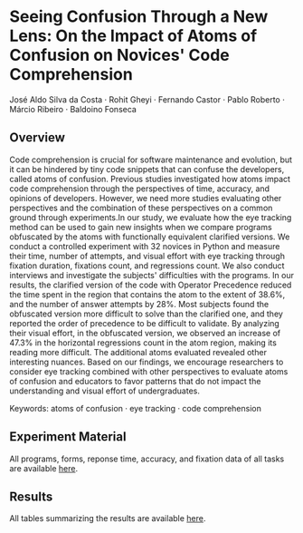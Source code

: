 # Seeing Confusion Through a New Lens: On the Impact of Atoms of Confusion on Novices' Code Comprehension
José Aldo Silva da Costa · Rohit Gheyi · Fernando Castor · Pablo Roberto · Márcio Ribeiro · Baldoino Fonseca

## Overview
Code comprehension is crucial for software maintenance and evolution, but it can be hindered by tiny code snippets that can confuse the developers, called atoms of confusion. Previous studies investigated how atoms impact code comprehension through the perspectives of time, accuracy, and opinions of developers. However, we need more studies evaluating other perspectives and the combination of these perspectives on a common ground through experiments.In our study, we evaluate how the eye tracking method can be used to gain new insights when we compare programs obfuscated by the atoms with functionally equivalent clarified versions. We conduct a controlled experiment with 32 novices in Python and measure their time, number of attempts, and visual effort with eye tracking through fixation duration, fixations count, and regressions count. We also conduct interviews and investigate the subjects' difficulties with the programs. In our results, the clarified version of the code with Operator Precedence reduced the time spent in the region that contains the atom to the extent of 38.6%, and the number of answer attempts by 28%. Most subjects found the obfuscated version more difficult to solve than the clarified one, and they reported the order of precedence to be difficult to validate. By analyzing their visual effort, in the obfuscated version, we observed an increase of 47.3% in the horizontal regressions count in the atom region, making its reading more difficult. The additional atoms evaluated revealed other interesting nuances. Based on our findings, we encourage researchers to consider eye tracking combined with other perspectives to evaluate atoms of confusion and educators to favor patterns that do not impact the understanding and visual effort of undergraduates.

Keywords: atoms of confusion · eye tracking · code comprehension 

## Experiment Material

All programs, forms, reponse time, accuracy, and fixation data of all tasks are available <a href="https://github.com/josealdo/atoms-of-confusion-with-eye-tracking/tree/main/Experiment Material">here</a>.

## Results

All tables summarizing the results are available <a href="https://github.com/josealdo/atoms-of-confusion-with-eye-tracking/tree/main/Results">here</a>.
